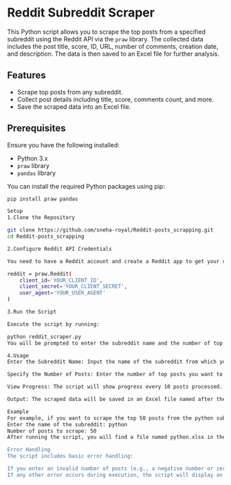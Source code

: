 # Reddit Subreddit Scraper

This Python script allows you to scrape the top posts from a specified subreddit using the Reddit API via the `praw` library. The collected data includes the post title, score, ID, URL, number of comments, creation date, and description. The data is then saved to an Excel file for further analysis.

## Features

- Scrape top posts from any subreddit.
- Collect post details including title, score, comments count, and more.
- Save the scraped data into an Excel file.

## Prerequisites

Ensure you have the following installed:

- Python 3.x
- `praw` library
- `pandas` library

You can install the required Python packages using pip:

```bash
pip install praw pandas

Setup
1.Clone the Repository

git clone https://github.com/sneha-royal/Reddit-posts_scrapping.git
cd Reddit-posts_scrapping

2.Configure Reddit API Credentials

You need to have a Reddit account and create a Reddit app to get your client_id, client_secret, and user_agent. Set these in the script as follows:

reddit = praw.Reddit(
    client_id='YOUR_CLIENT_ID',
    client_secret='YOUR_CLIENT_SECRET',
    user_agent='YOUR_USER_AGENT'
)

3.Run the Script

Execute the script by running:

python reddit_scraper.py
You will be prompted to enter the subreddit name and the number of top posts you wish to scrape.

4.Usage
Enter the Subreddit Name: Input the name of the subreddit from which you want to scrape posts (e.g., python, technology).

Specify the Number of Posts: Enter the number of top posts you want to scrape. Ensure the number is greater than zero.

View Progress: The script will show progress every 10 posts processed.

Output: The scraped data will be saved in an Excel file named after the subreddit (e.g., python.xlsx).

Example
For example, if you want to scrape the top 50 posts from the python subreddit, you would input:
Enter the name of the subreddit: python
Number of posts to scrape: 50
After running the script, you will find a file named python.xlsx in the script's directory containing the scraped data.

Error Handling
The script includes basic error handling:

If you enter an invalid number of posts (e.g., a negative number or zero), the script will raise a ValueError.
If any other error occurs during execution, the script will display an error message.
